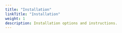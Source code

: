 ```yaml
---
title: "Installation"
linkTitle: "Installation"
weight: 1
description: Installation options and instructions.
---
```


